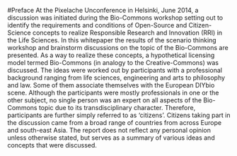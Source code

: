 #Preface
At the Pixelache Unconference in Helsinki, June 2014, a discussion was initiated during the Bio-Commons workshop setting out to identify the requirements and conditions of Open-Source and Citizen-Science concepts to realize Responsible Research and Innovation (RRI) in the Life Sciences. In this whitepaper the results of the scenario thinking workshop and brainstorm discussions on the topic of the Bio-Commons are presented. As a way to realize these concepts, a hypothetical licensing model termed Bio-Commons (in analogy to the Creative-Commons) was discussed.  The ideas were worked out by participants with a professional background ranging from life sciences, engineering and arts to philosophy and law. Some of them associate themselves with the European DIYbio scene. Although the participants were mostly professionals in one or the other subject, no single person was an expert on all aspects of the Bio-Commons topic due to its transdisciplinary character. Therefore, participants are further simply referred to as ‘citizens’.  Citizens taking part in the discussion came from a broad range of countries from across Europe and south-east Asia. The report does not reflect any personal opinion unless otherwise stated, but serves as a summary of various ideas and concepts that were discussed. 